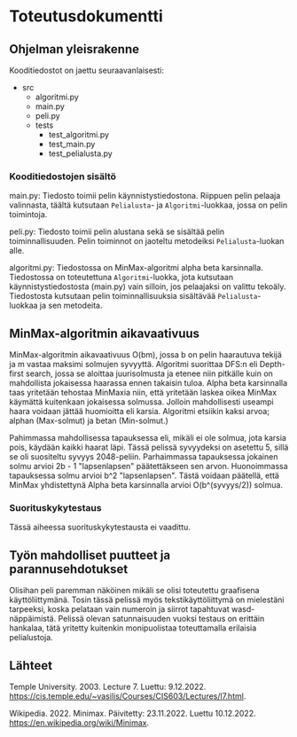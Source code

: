 # Toteutusdokumentti

## Ohjelman yleisrakenne
Kooditiedostot on jaettu seuraavanlaisesti:
- src
    - algoritmi.py
    - main.py
    - peli.py
    - tests
        - test_algoritmi.py
        - test_main.py
        - test_pelialusta.py

### Kooditiedostojen sisältö
main.py: Tiedosto toimii pelin käynnistystiedostona. Riippuen pelin pelaaja valinnasta, täältä kutsutaan ``Pelialusta``- ja ``Algoritmi``-luokkaa, jossa on pelin toimintoja.

peli.py: Tiedosto toimii pelin alustana sekä se sisältää pelin toiminnallisuuden. Pelin toiminnot on jaoteltu metodeiksi ``Pelialusta``-luokan alle.

algoritmi.py: Tiedostossa on MinMax-algoritmi alpha beta karsinnalla. Tiedostossa on toteutettuna ``Algoritmi``-luokka, jota kutsutaan käynnistystiedostosta (main.py) vain silloin, jos pelaajaksi on valittu tekoäly. Tiedostosta kutsutaan pelin toiminnallisuuksia sisältävää ``Pelialusta``-luokkaa ja sen metodeita.

## MinMax-algoritmin aikavaativuus
MinMax-algoritmin aikavaativuus O(bm), jossa b on pelin haarautuva tekijä ja m vastaa maksimi solmujen syvyyttä. Algoritmi suorittaa DFS:n eli Depth-first search, jossa se aloittaa juurisolmusta ja etenee niin pitkälle kuin on mahdollista jokaisessa haarassa ennen takaisin tuloa. Alpha beta karsinnalla taas yritetään tehostaa MinMaxia niin, että yritetään laskea oikea MinMax käymättä kuitenkaan jokaisessa solmussa. Jolloin mahdollisesti useampi haara voidaan jättää huomioitta eli karsia. Algoritmi etsiikin kaksi arvoa; alphan (Max-solmut) ja betan (Min-solmut.)

Pahimmassa mahdollisessa tapauksessa eli, mikäli ei ole solmua, jota karsia pois, käydään kaikki haarat läpi. Tässä pelissä syvyydeksi on asetettu 5, sillä se oli suositeltu syvyys 2048-peliin. Parhaimmassa tapauksessa jokainen solmu arvioi 2b - 1 "lapsenlapsen" päätettäkseen sen arvon. Huonoimmassa tapauksessa solmu arvioi b^2 "lapsenlapsen". Tästä voidaan päätellä, että MinMax yhdistettynä Alpha beta karsinnalla arvioi O(b^(syvyys/2)) solmua. 

### Suorituskykytestaus
Tässä aiheessa suorituskykytestausta ei vaadittu. 

## Työn mahdolliset puutteet ja parannusehdotukset
Olisihan peli paremman näköinen mikäli se olisi toteutettu graafisena käyttöliittymänä. Tosin tässä pelissä myös tekstikäyttöliittymä on mielestäni tarpeeksi, koska pelataan vain numeroin ja siirrot tapahtuvat wasd-näppäimistä.
Pelissä olevan satunnaisuuden vuoksi testaus on erittäin hankalaa, tätä yritetty kuitenkin monipuolistaa toteuttamalla erilaisia pelialustoja.

## Lähteet



Temple University. 2003. Lecture 7. Luettu: 9.12.2022. https://cis.temple.edu/~vasilis/Courses/CIS603/Lectures/l7.html.

Wikipedia. 2022. Minimax. Päivitetty: 23.11.2022. Luettu 10.12.2022. https://en.wikipedia.org/wiki/Minimax.

